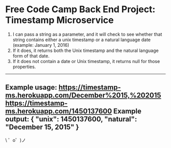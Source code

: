 Free Code Camp Back End Project: Timestamp Microservice
=========================

1) I can pass a string as a parameter, and it will check to see whether that string contains either a unix timestamp or a natural language date (example: January 1, 2016)
2) If it does, it returns both the Unix timestamp and the natural language form of that date.
3) If it does not contain a date or Unix timestamp, it returns null for those properties.

------------

Example usage:
https://timestamp-ms.herokuapp.com/December%2015,%202015
https://timestamp-ms.herokuapp.com/1450137600
Example output:
{ "unix": 1450137600, "natural": "December 15, 2015" }
-------------------

\ ゜o゜)ノ

